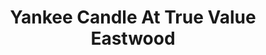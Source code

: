 ---
title: "Yankee Candle At True Value Eastwood"
url: /quezon-city/yankee-candle-at-true-value-eastwood/
shop: department store
---